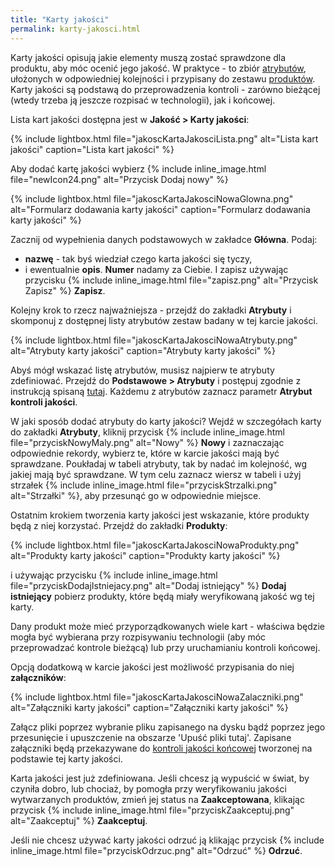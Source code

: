 ```yaml
---
title: "Karty jakości"
permalink: karty-jakosci.html 
---
```


Karty jakości opisują jakie elementy muszą zostać sprawdzone dla produktu, aby móc ocenić jego jakość. W praktyce - to zbiór [atrybutów](/atrybuty), ułożonych w odpowiedniej kolejności i przypisany do zestawu [produktów](/produkty). Karty jakości są podstawą do przeprowadzenia kontroli - zarówno bieżącej (wtedy trzeba ją jeszcze rozpisać w technologii), jak i końcowej.

Lista kart jakości dostępna jest w **Jakość > Karty jakości**:

{% include lightbox.html file="jakoscKartaJakosciLista.png" alt="Lista kart jakości" caption="Lista kart jakości" %}

Aby dodać kartę jakości wybierz {% include inline_image.html file="newIcon24.png" alt="Przycisk Dodaj nowy" %}

{% include lightbox.html file="jakoscKartaJakosciNowaGlowna.png" alt="Formularz dodawania karty jakości" caption="Formularz dodawania karty jakości" %}

Zacznij od wypełnienia danych podstawowych w zakładce **Główna**. Podaj:
- **nazwę** - tak byś wiedział czego karta jakości się tyczy,
- i ewentualnie **opis**.
**Numer** nadamy za Ciebie. I zapisz używając przycisku {% include inline_image.html file="zapisz.png" alt="Przycisk Zapisz" %} **Zapisz**. 

Kolejny krok to rzecz najważniejsza - przejdź do zakładki **Atrybuty** i skomponuj z dostępnej listy atrybutów zestaw badany w tej karcie jakości.

{% include lightbox.html file="jakoscKartaJakosciNowaAtrybuty.png" alt="Atrybuty karty jakości" caption="Atrybuty karty jakości" %}

Abyś mógł wskazać listę atrybutów, musisz najpierw te atrybuty zdefiniować. Przejdź do **Podstawowe > Atrybuty** i postępuj zgodnie z instrukcją spisaną [tutaj](/atrybuty). Każdemu z atrybutów zaznacz parametr **Atrybut kontroli jakości**.

W jaki sposób dodać atrybuty do karty jakości? Wejdź w szczegółach karty do zakładki **Atrybuty**, kliknij przycisk {% include inline_image.html file="przyciskNowyMaly.png" alt="Nowy" %} **Nowy** i zaznaczając odpowiednie rekordy, wybierz te, które w karcie jakości mają być sprawdzane. 
Poukładaj w tabeli atrybuty, tak by nadać im kolejność, wg jakiej mają być sprawdzane. W tym celu zaznacz wiersz w tabeli i użyj strzałek {% include inline_image.html file="przyciskStrzalki.png" alt="Strzałki" %}, aby przesunąć go w odpowiednie miejsce.


Ostatnim krokiem tworzenia karty jakości jest wskazanie, które produkty będą z niej korzystać. Przejdź do zakładki **Produkty**:

{% include lightbox.html file="jakoscKartaJakosciNowaProdukty.png" alt="Produkty karty jakości" caption="Produkty karty jakości" %}

i używając przycisku {% include inline_image.html file="przyciskDodajIstniejacy.png" alt="Dodaj istniejący" %} **Dodaj istniejący** pobierz produkty, które będą miały weryfikowaną jakość wg tej karty.

Dany produkt może mieć przyporządkowanych wiele kart - właściwa będzie mogła być wybierana przy rozpisywaniu technologii (aby móc przeprowadzać kontrole bieżącą) lub przy uruchamianiu kontroli końcowej.

Opcją dodatkową w karcie jakości jest możliwość przypisania do niej **załączników**:

{% include lightbox.html file="jakoscKartaJakosciNowaZalaczniki.png" alt="Załączniki karty jakości" caption="Załączniki karty jakości" %}

Załącz pliki poprzez wybranie pliku zapisanego na dysku bądź poprzez jego przesunięcie i upuszczenie na obszarze 'Upuść pliki tutaj'. Zapisane załączniki będą przekazywane do [kontroli jakości końcowej](/kontrola-jakosci) tworzonej na podstawie tej karty jakości.


Karta jakości jest już zdefiniowana. Jeśli chcesz ją wypuścić w świat, by czyniła dobro, lub chociaż, by pomogła przy weryfikowaniu jakości wytwarzanych produktów, zmień jej status na **Zaakceptowana**, klikając przycisk {% include inline_image.html file="przyciskZaakceptuj.png" alt="Zaakceptuj" %} **Zaakceptuj**.

Jeśli nie chcesz używać karty jakości odrzuć ją klikając przycisk {% include inline_image.html file="przyciskOdrzuc.png" alt="Odrzuć" %} **Odrzuć**.
